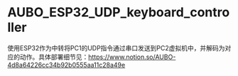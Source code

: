 # AUBO_ESP32_UDP_keyboard_controller
 使用ESP32作为中转将PC1的UDP指令通过串口发送到PC2虚拟机中，并解码为对应的动作。具体部署细节见：https://www.notion.so/AUBO-4d8a64226cc34b92b0555aa11c28a49e
 
